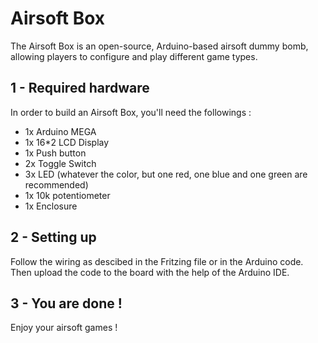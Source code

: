 Airsoft Box 
===========
The Airsoft Box is an open-source, Arduino-based airsoft dummy bomb, allowing players to configure and play different game types.

1 - Required hardware
--------------------
In order to build an Airsoft Box, you'll need the followings :
- 1x Arduino MEGA
- 1x 16\*2 LCD Display
- 1x Push button
- 2x Toggle Switch
- 3x LED (whatever the color, but one red, one blue and one green are recommended)
- 1x 10k potentiometer
- 1x Enclosure

2 - Setting up
-------------
Follow the wiring as descibed in the Fritzing file or in the Arduino code.
Then upload the code to the board with the help of the Arduino IDE.

3 - You are done !
-----------------
Enjoy your airsoft games !
